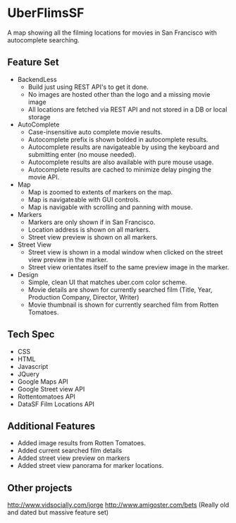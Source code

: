 UberFlimsSF
==========
A map showing all the filming locations for movies in San Francisco with autocomplete searching. 

Feature Set
-----------
- BackendLess
  - Build just using REST API's to get it done.
  - No images are hosted other than the logo and a missing movie image
  - All locations are fetched via REST API and not stored in a DB or local storage
- AutoComplete
  - Case-insensitive auto complete movie results.
  - Autocomplete prefix is shown bolded in autocomplete results.
  - Autocomplete results are navigateable by using the keyboard and submitting enter (no mouse needed).
  - Autocomplete results are also available with pure mouse usage.
  - Autocomplete results are cached to minimize delay pinging the movie API.
- Map
  - Map is zoomed to extents of markers on the map. 
  - Map is navigateable with GUI controls.
  - Map is navigable with scrolling and panning with mouse.
- Markers
  - Markers are only shown if in San Francisco.
  - Location address is shown on all markers.
  - Street view preview is shown on all markers.
- Street View
  - Street view is shown in a modal window when clicked on the street view preview in the marker.
  - Street view orientates itself to the same preview image in the marker.
- Design 
  - Simple, clean UI that matches uber.com color scheme.  
  - Movie details are shown for currently searched film (Title, Year, Production Company, Director, Writer)
  - Movie thumbnail is shown for currently searched film from Rotten Tomatoes.

Tech Spec
---------
- CSS
- HTML
- Javascript
- JQuery
- Google Maps API
- Google Street view API
- Rottentomatoes API
- DataSF Film Locations API

Additional Features
-------------------
- Added image results from Rotten Tomatoes.
- Added current searched film details 
- Added street view preview on markers
- Added street view panorama for marker locations.

Other projects
------------------
http://www.vidsocially.com/jorge
http://www.amigoster.com/bets (Really old and dated but massive feature set) 


